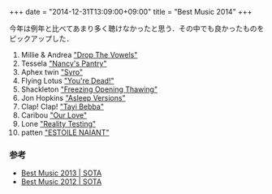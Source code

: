 +++
date = "2014-12-31T13:09:00+09:00"
title = "Best Music 2014"
+++

今年は例年と比べてあまり多く聴けなかったと思う．その中でも良かったものをピックアップした．

1. Millie & Andrea ["Drop The Vowels"](https://www.youtube.com/watch?v=rUWDflMG-jw)
1. Tessela ["Nancy's Pantry"](https://www.youtube.com/watch?v=73CxikmMHPo)
1. Aphex twin ["Syro"](https://www.youtube.com/watch?v=RUAJ8KLGqis)
1. Flying Lotus ["You're Dead!"](https://www.youtube.com/watch?v=2lXD0vv-ds8)
1. Shackleton ["Freezing Opening Thawing"](https://www.youtube.com/watch?v=1TW49X2G_Ss)
1. Jon Hopkins ["Asleep Versions"](https://www.youtube.com/watch?v=9XUnzZuhdnw)
1. Clap! Clap! ["Tayi Bebba"](https://www.youtube.com/watch?v=wB38xWcWwbc)
1. Caribou ["Our Love"](https://www.youtube.com/watch?v=BI2Et19vDCM)
1. Lone ["Reality Testing"](https://www.youtube.com/watch?v=v8_Hpxel0V8)
1. patten ["ESTOILE NAIANT"](https://www.youtube.com/watch?v=oqt21LtJx6o)

### 参考

- [Best Music 2013 | SOTA](http://deeeet.com/writing/2013/12/31/music-2013/)
- [Best Music 2012 | SOTA](http://deeeet.com/writing/2012/12/31/music-2012/)
